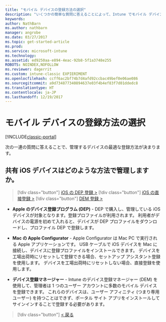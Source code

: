 ```yaml
---
title: "モバイル デバイスの登録方法の選択"
description: "いくつかの簡単な質問に答えることによって、Intune でモバイル デバイスを登録する方法を決定する"
keywords: 
author: NathBarn
ms.author: nathbarn
manager: angrobe
ms.date: 03/27/2017
ms.topic: get-started-article
ms.prod: 
ms.service: microsoft-intune
ms.technology: 
ms.assetid: ed9250aa-e894-4eac-92b8-5f1a3748e255
ROBOTS: NOINDEX,NOFOLLOW
ms.reviewer: dagerrit
ms.custom: intune-classic EXPIERIMENT
ms.openlocfilehash: ccff6ac2bf74b7d4afd92ccbac49bef0e06ae086
ms.sourcegitcommit: a9d734877340894637e03f4b4ef83f7d01ddedc8
ms.translationtype: HT
ms.contentlocale: ja-JP
ms.lasthandoff: 12/19/2017
---
```

# <a name="choose-how-to-enroll-mobile-devices"></a>モバイル デバイスの登録方法の選択

[!INCLUDE[classic-portal](../includes/classic-portal.md)]

次の一連の質問に答えることで、管理するデバイスの最適な登録方法が決まります。

## <a name="how-will-you-manage-shared-ios-devices"></a>**共有 iOS デバイスはどのような方法で管理しますか。**

> [!div class="button"]
[iOS の DEP 登録 >](/intune-classic/deploy-use/ios-device-enrollment-program-in-microsoft-intune)
> [!div class="button"]
[iOS の直接登録 >](/intune-classic/deploy-use/ios-direct-enrollment-in-microsoft-intune)
> [!div class="button"]
[DEM 登録 >](/intune-classic/deploy-use/enroll-corporate-owned-devices-with-the-device-enrollment-manager-in-microsoft-intune)

  - **Apple のデバイス登録プログラム (DEP)** - DEP で購入し、管理している iOS デバイスが対象となります。登録プロファイルが利用されます。 利用者がデバイスの電源を初めて入れると、デバイスが DEP プロファイルをダウンロードし、プロファイル DEP で登録します。

  - **Mac の Apple Configurator** - Apple Configurator は Mac PC で実行される Apple アプリケーションです。 USB ケーブルで iOS デバイスを Mac に接続し、デバイスに登録プロファイルをインストールできます。 デバイスを工場出荷時にリセットして登録できる場合、セットアップ アシスタント登録を使用します。 デバイスを工場出荷時にリセットしない場合、直接登録を使用します。

  - **デバイス登録マネージャー** - Intune のデバイス登録マネージャー (DEM) を使用して、管理者は 1 つのユーザー アカウントに多数のモバイル デバイスを登録できます。 これらのデバイスは、ユーザー アフィニティ (つまり専用ユーザー) を持つことはできず、ポータル サイト アプリをインストールしてサインインすることで登録する必要があります。

> [!div class="button"]
[< 戻る](choose-how-to-enroll-devices3.md)
